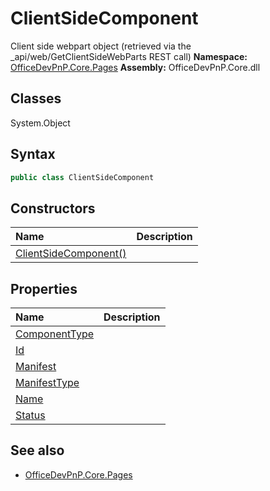 # ClientSideComponent
Client side webpart object (retrieved via the _api/web/GetClientSideWebParts REST call)
**Namespace:** [OfficeDevPnP.Core.Pages](OfficeDevPnP.Core.Pages.md)
**Assembly:** OfficeDevPnP.Core.dll
## Classes
System.Object
## Syntax
```C#
public class ClientSideComponent
```
## Constructors
|**Name**|**Description**|
|:-----|:-----|
| [ClientSideComponent()](ClientSideComponentconstructor1details.md) | 
## Properties
|**Name**|**Description**|
|:-----|:-----|
| [ComponentType](ClientSideComponent.ComponentType.md) | 
| [Id](ClientSideComponent.Id.md) | 
| [Manifest](ClientSideComponent.Manifest.md) | 
| [ManifestType](ClientSideComponent.ManifestType.md) | 
| [Name](ClientSideComponent.Name.md) | 
| [Status](ClientSideComponent.Status.md) | 
## See also
- [OfficeDevPnP.Core.Pages](OfficeDevPnP.Core.Pages.md)
